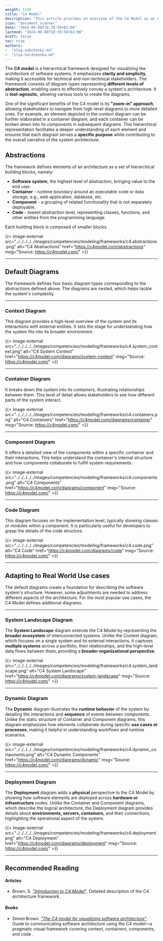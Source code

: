 ```yaml
---
weight: 1130
title: "C4 Model"
description: "This article provides an overview of the C4 Model as an Architectural Framework."
icon: "document_scanner"
date: "2024-09-08T10:39:56+02:00"
lastmod: "2024-09-08T10:39:56+02:00"
draft: false
toc: true
authors:
-  "oleg-zubchenko.md"
-  "ilya-hardzeenka.md"
---
```

The **C4 model** is a hierarchical framework designed for visualizing the architecture of software systems. It emphasizes **clarity and simplicity**, making it accessible for technical and non-technical stakeholders. The framework consists of diagram types representing **different levels of abstraction**, enabling users to effectively convey a system's architecture. It is **tool-agnostic**, allowing various tools to create the diagrams.

One of the significant benefits of the C4 model is its **"zoom-in" approach**, allowing stakeholders to navigate from high-level diagrams to more detailed ones. For example, an element depicted in the context diagram can be further elaborated in a container diagram, and each container can be broken down into its components in subsequent diagrams. This hierarchical representation facilitates a deeper understanding of each element and ensures that each diagram serves a **specific purpose** while contributing to the overall narrative of the system architecture.

## Abstractions

The framework defines elements of an architecture as a set of hierarchical building blocks, namely:

- **Software system**, the highest level of abstraction, bringing value to the end user.
- **Container** - runtime boundary around an executable code or data storage, e.g., web application, database, etc.
- **Component** - a grouping of related functionality that is not separately deployable.
- **Code** - lowest abstraction level, representing classes, functions, and other entities from the programming language.

Each building block is composed of smaller blocks.

{{< image-external src="../../../../../images/competencies/modeling/frameworks/c4.abstractions.png" alt="C4 Abstractions" href="https://c4model.com/abstractions" msg="Source: https://c4model.com/" >}}

---

## Default Diagrams

The framework defines four basic diagram types corresponding to the abstractions defined above. The diagrams are nested, which helps tackle the system's complexity.

---

### Context Diagram

This diagram provides a high-level overview of the system and its interactions with external entities. It sets the stage for understanding how the system fits into its broader environment.

{{< image-external src="../../../../../images/competencies/modeling/frameworks/c4.system_context.png" alt="C4 System Context" href="https://c4model.com/diagrams/system-context" msg="Source: https://c4model.com/" >}}

---

### Container Diagram

It breaks down the system into its containers, illustrating relationships between them. This level of detail allows stakeholders to see how different parts of the system interact.

{{< image-external src="../../../../../images/competencies/modeling/frameworks/c4.containers.png" alt="C4 Containers" href="https://c4model.com/diagrams/container" msg="Source: https://c4model.com/" >}}

---

### Component Diagram

It offers a detailed view of the components within a specific container and their interactions. This helps understand the container's internal structure and how components collaborate to fulfill system requirements.

{{< image-external src="../../../../../images/competencies/modeling/frameworks/c4.components.png" alt="C4 Components" href="https://c4model.com/diagrams/component" msg="Source: https://c4model.com/" >}}

---

### Code Diagram

This diagram focuses on the implementation level, typically showing classes or modules within a component. It is particularly useful for developers to grasp the details of the code structure.

{{< image-external src="../../../../../images/competencies/modeling/frameworks/c4.code.png" alt="C4 Code" href="https://c4model.com/diagrams/code" msg="Source: https://c4model.com/" >}}

---

## Adapting to Real World Use cases

The default diagrams create a foundation for describing the software system's structure. However, some adjustments are needed to address different aspects of the architecture. For the most popular use cases, the C4 Model defines additional diagrams.

---

### System Landscape Diagram

The **System Landscape** diagram extends the C4 Model by representing the **broader ecosystem** of interconnected systems. Unlike the Context diagram, which focuses on a single system and its external interactions, it captures **multiple systems** across a portfolio, their relationships, and the high-level data flows between them, providing a **broader organizational perspective**.

{{< image-external src="../../../../../images/competencies/modeling/frameworks/c4.system_landscape.png" alt="C4 System Landscape" href="https://c4model.com/diagrams/system-landscape" msg="Source: https://c4model.com/" >}}

---

### Dynamic Diagram

The **Dynamic** diagram illustrates the **runtime behavior** of the system by detailing the interactions and **sequence** of events between components. Unlike the static structure of Container and Component diagrams, this diagram emphasizes how elements collaborate during specific **use cases or processes**, making it helpful in understanding workflows and runtime scenarios.

{{< image-external src="../../../../../images/competencies/modeling/frameworks/c4.dynamic_components.png" alt="C4 Dynamic Components" href="https://c4model.com/diagrams/dynamic" msg="Source: https://c4model.com/" >}}

---

### Deployment Diagram

The **Deployment** diagram adds a **physical** perspective to the C4 Model by showing how software elements are deployed across **hardware or infrastructure** nodes. Unlike the Container and Component diagrams, which describe the logical architecture, the Deployment diagram provides details about **environments, servers, containers**, and their connections, highlighting the operational aspect of the system.

{{< image-external src="../../../../../images/competencies/modeling/frameworks/c4.deployment.png" alt="C4 Deployment" href="https://c4model.com/diagrams/deployment" msg="Source: https://c4model.com/" >}}

---

## Recommended Reading

#### Articles

- Brown, S. *["Introduction to C4 Model"](https://c4model.com/introduction)*.
  Detailed description of the C4 architecture framework.

#### Books

- Simon Brown. *["The C4 model for visualizing software architecture"](https://leanpub.com/visualising-software-architecture)*.  
  Guide to communicating software architecture using the C4 model—a pragmatic visual framework covering context, containers, components, and code .
